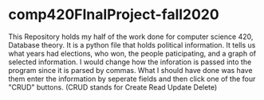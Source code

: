 # comp420FInalProject-fall2020

This Repository holds my half of the work done for computer science 420, Database theory.
It is a python file that holds political information.
It tells us what years had elections, who won, the people paticipating, and a graph of selected information.
I would change how the inforation is passed into the program since it is parsed by commas.
What I should have done was have them enter the information by seperate fields and then click one of the four "CRUD" buttons.
(CRUD stands for Create Read Update Delete)
